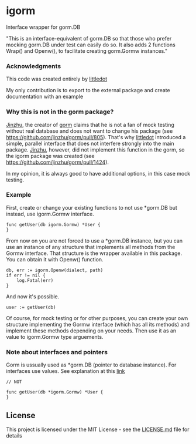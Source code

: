 # igorm

Interface wrapper for gorm.DB

"This is an interface-equivalent of gorm.DB so that those who prefer mocking gorm.DB under test can easily do so. It also adds 2 functions Wrap() and Openw(), to facilitate creating gorm.Gormw instances."

### Acknowledgments

This code was created entirely by [littledot](https://github.com/littledot)

My only contribution is to export to the external package and create documentation with an example

### Why this is not in the gorm package?

[Jinzhu](https://github.com/jinzhu), the creator of [gorm](https://github.com/jinzhu/gorm) claims that he is not a fan of mock testing without real database and does not want to change his package (see https://github.com/jinzhu/gorm/pull/805). That's why [littledot](https://github.com/littledot) introduced a simple, parallel interface that does not interfere strongly into the main package. [Jinzhu](https://github.com/jinzhu), however, did not implement this function in the gorm, so the igorm package was created (see https://github.com/jinzhu/gorm/pull/1424).

In my opinion, it is always good to have additional options, in this case mock testing.
 
### Example

First, create or change your existing functions to not use *gorm.DB but instead, use igorm.Gormw interface.

```
func getUser(db igorm.Gormw) *User {
}
```

From now on you are not forced to use a *gorm.DB instance, but you can use an instance of any structure that implements all methods from the Gormw interface. That structure is the wrapper available in this package. You can obtain it with Openw() function.

```
db, err := igorm.Openw(dialect, path)
if err != nil {
    log.Fatal(err)
}
```

And now it's possible.

```
user := getUser(db)
```

Of course, for mock testing or for other purposes, you can create your own structure implementing the Gormw interface (which has all its methods) and implement these methods depending on your needs. Then use it as an value to igorm.Gormw type arguements.

### Note about interfaces and pointers

Gorm is ussually used as *gorm.DB (pointer to database instance). For interfaces use values. See explanation at this [link](https://medium.com/@agileseeker/go-interfaces-pointers-4d1d98d5c9c6)

```
// NOT

func getUser(db *igorm.Gormw) *User {
}
```

## License

This project is licensed under the MIT License - see the [LICENSE.md](LICENSE.md) file for details
